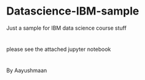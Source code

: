 # Datascience-IBM-sample
Just a sample for IBM data science course stuff
#
please see the attached jupyter notebook
#
By Aayushmaan
